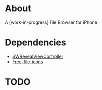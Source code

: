 # About
A [work-in-progress] File Browser for iPhone

# Dependencies
- [SWRevealViewController](https://github.com/John-Lluch/SWRevealViewController)
- [Free-file-icons](https://github.com/teambox/Free-file-icons)


# TODO

